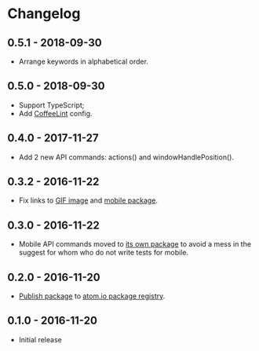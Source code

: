 # Changelog

## 0.5.1 - 2018-09-30

* Arrange keywords in alphabetical order.

## 0.5.0 - 2018-09-30

* Support TypeScript;
* Add [CoffeeLint](https://github.com/clutchski/coffeelint) config.

## 0.4.0 - 2017-11-27

* Add 2 new API commands: actions() and windowHandlePosition().

## 0.3.2 - 2016-11-22

* Fix links to [GIF image](https://giphy.com/gifs/atom-snippets-3o7TKv9GnmHIjJpbYA) and [mobile package](https://atom.io/packages/webdriverio-mobile-snippets).

## 0.3.0 - 2016-11-22

* Mobile API commands moved to [its own package](https://atom.io/packages/webdriverio-mobile-snippets) to avoid a mess in the suggest for whom who do not write tests for mobile.

## 0.2.0 - 2016-11-20

* [Publish package](http://flight-manual.atom.io/hacking-atom/sections/publishing/) to [atom.io package registry](https://atom.io/packages/webdriverio-snippets).

## 0.1.0 - 2016-11-20

* Initial release
